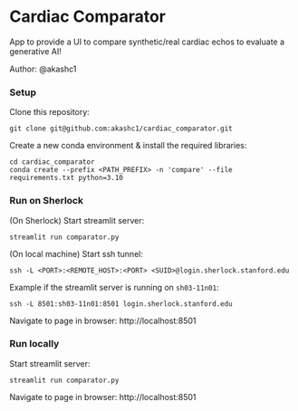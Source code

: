 # Cardiac Comparator
App to provide a UI to compare synthetic/real cardiac echos to evaluate a generative AI!

Author: @akashc1


### Setup
Clone this repository:
```
git clone git@github.com:akashc1/cardiac_comparator.git
```

Create a new conda environment & install the required libraries:
```
cd cardiac_comparator
conda create --prefix <PATH_PREFIX> -n 'compare' --file requirements.txt python=3.10
```

### Run on Sherlock
(On Sherlock) Start streamlit server:
```
streamlit run comparator.py
```

(On local machine) Start ssh tunnel:
```
ssh -L <PORT>:<REMOTE_HOST>:<PORT> <SUID>@login.sherlock.stanford.edu
```

Example if the streamlit server is running on `sh03-11n01`:
```
ssh -L 8501:sh03-11n01:8501 login.sherlock.stanford.edu
```

Navigate to page in browser: http://localhost:8501

### Run locally
Start streamlit server:
```
streamlit run comparator.py
```

Navigate to page in browser: http://localhost:8501
